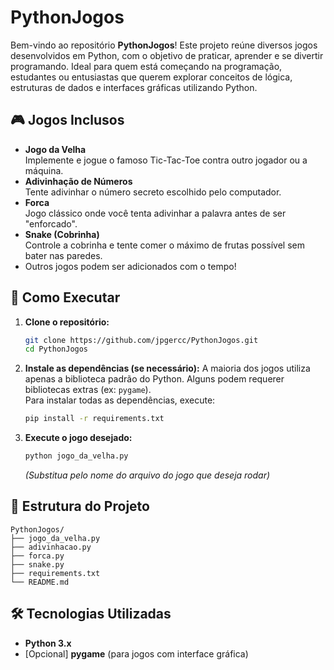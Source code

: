 # PythonJogos

Bem-vindo ao repositório **PythonJogos**! Este projeto reúne diversos jogos desenvolvidos em Python, com o objetivo de praticar, aprender e se divertir programando. Ideal para quem está começando na programação, estudantes ou entusiastas que querem explorar conceitos de lógica, estruturas de dados e interfaces gráficas utilizando Python.

## 🎮 Jogos Inclusos

- **Jogo da Velha**  
  Implemente e jogue o famoso Tic-Tac-Toe contra outro jogador ou a máquina.
- **Adivinhação de Números**  
  Tente adivinhar o número secreto escolhido pelo computador.
- **Forca**  
  Jogo clássico onde você tenta adivinhar a palavra antes de ser "enforcado".
- **Snake (Cobrinha)**  
  Controle a cobrinha e tente comer o máximo de frutas possível sem bater nas paredes.
- Outros jogos podem ser adicionados com o tempo!

## 🚀 Como Executar

1. **Clone o repositório:**
   ```bash
   git clone https://github.com/jpgercc/PythonJogos.git
   cd PythonJogos
   ```

2. **Instale as dependências (se necessário):**
   A maioria dos jogos utiliza apenas a biblioteca padrão do Python. Alguns podem requerer bibliotecas extras (ex: `pygame`).  
   Para instalar todas as dependências, execute:
   ```bash
   pip install -r requirements.txt
   ```

3. **Execute o jogo desejado:**
   ```bash
   python jogo_da_velha.py
   ```
   *(Substitua pelo nome do arquivo do jogo que deseja rodar)*

## 📁 Estrutura do Projeto

```
PythonJogos/
├── jogo_da_velha.py
├── adivinhacao.py
├── forca.py
├── snake.py
├── requirements.txt
└── README.md
```

## 🛠️ Tecnologias Utilizadas

- **Python 3.x**
- [Opcional] **pygame** (para jogos com interface gráfica)
